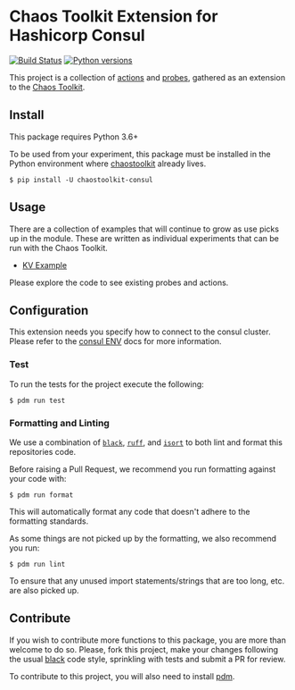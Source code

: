  # Chaos Toolkit Extension for Hashicorp Consul
[![Build Status](https://travis-ci.org/chaostoolkit-incubator/chaostoolkit-istio.svg?branch=master)](https://travis-ci.org/chaostoolkit-incubator/chaostoolkit-istio)
[![Python versions](https://img.shields.io/pypi/pyversions/chaostoolkit-istio.svg)](https://www.python.org/)


This project is a collection of [actions][] and [probes][], gathered as an
extension to the [Chaos Toolkit][chaostoolkit].

[actions]: http://chaostoolkit.org/reference/api/experiment/#action
[probes]: http://chaostoolkit.org/reference/api/experiment/#probe
[chaostoolkit]: http://chaostoolkit.org

## Install

This package requires Python 3.6+

To be used from your experiment, this package must be installed in the Python
environment where [chaostoolkit][] already lives.

```
$ pip install -U chaostoolkit-consul
```

## Usage

There are a collection of examples that will continue to grow as use picks up in the module. These are written as 
individual experiments that can be run with the Chaos Toolkit.

* [KV Example](examples/kv/kv_change_value_experiment.yaml)

Please explore the code to see existing probes and actions.

## Configuration

This extension needs you specify how to connect to the consul cluster. Please refer to the [consul ENV][consul-env] docs
for more information.

[consul-env]: https://developer.hashicorp.com/consul/commands#environment-variables

### Test

To run the tests for the project execute the following:

```
$ pdm run test
```

### Formatting and Linting

We use a combination of [`black`][black], [`ruff`][ruff], and [`isort`][isort]
to both lint and format this repositories code.

[black]: https://github.com/psf/black
[ruff]: https://github.com/astral-sh/ruff
[isort]: https://github.com/PyCQA/isort

Before raising a Pull Request, we recommend you run formatting against your
code with:

```console
$ pdm run format
```

This will automatically format any code that doesn't adhere to the formatting
standards.

As some things are not picked up by the formatting, we also recommend you run:

```console
$ pdm run lint
```

To ensure that any unused import statements/strings that are too long, etc.
are also picked up.

## Contribute

If you wish to contribute more functions to this package, you are more than
welcome to do so. Please, fork this project, make your changes following the
usual [black][blackstyle] code style, sprinkling with tests and submit a PR for
review.

[blackstyle]: https://black.readthedocs.io/en/stable/the_black_code_style/current_style.html

To contribute to this project, you will also need to install [pdm][].

[pdm]: https://pdm.fming.dev/latest/